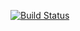 [![Build Status](https://travis-ci.org/iromu/grid-angularjs.svg?branch=develop)](https://travis-ci.org/iromu/grid-angularjs)
